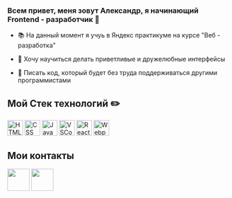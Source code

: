 ### Всем привет, меня зовут Александр, я начинающий Frontend - разработчик 👋

- 📚 На данный момент я учуь в Яндекс практикуме на курсе "Веб - разработка"

 - 👷 Хочу научиться делать приветливые и дружелюбные интерфейсы

 - 👯 Писать код, который будет без труда поддерживаться другими программистами
  
  ## Мой Стек технологий ✏️
  <p>
  <img src="https://cdn.icon-icons.com/icons2/37/PNG/512/html_application_3021.png" alt="HTML" height="35">
  <img src="https://cdn.icon-icons.com/icons2/37/PNG/512/css_3721.png" alt="CSS" height="35">
  <img src="https://cdn.icon-icons.com/icons2/2108/PNG/512/javascript_icon_130900.png" alt="JavaScript" height="35">
  <img src="https://cdn.icon-icons.com/icons2/2699/PNG/512/visualstudio_code_logo_icon_170247.png" alt="VSCode" height="35">
  <img src="https://cdn.icon-icons.com/icons2/2108/PNG/512/react_icon_130845.png" alt="React" height="35">
  <img src="https://cdn.icon-icons.com/icons2/2415/PNG/512/webpack_original_logo_icon_146300.png" alt="Webpack" height="35">
 
 ## Мои контакты
  [<img src="https://cdn.icon-icons.com/icons2/923/PNG/512/telegram_icon-icons.com_72055.png" height="50">](https://t.me/VisVies)
  [<img src="https://cdn.icon-icons.com/icons2/2631/PNG/512/gmail_new_logo_icon_159149.png" height="50">](mailto:artempudovkin@gmail.com)
<!--
**AlexLeibch/AlexLeibch** is a ✨ _special_ ✨ repository because its `README.md` (this file) appears on your GitHub profile.

Here are some ideas to get you started:

- 🔭 I’m currently working on ...
- 🌱 I’m currently learning ...
- 👯 I’m looking to collaborate on ...
- 🤔 I’m looking for help with ...
- 💬 Ask me about ...
- 📫 How to reach me: ...
- 😄 Pronouns: ...
- ⚡ Fun fact: ...
-->
